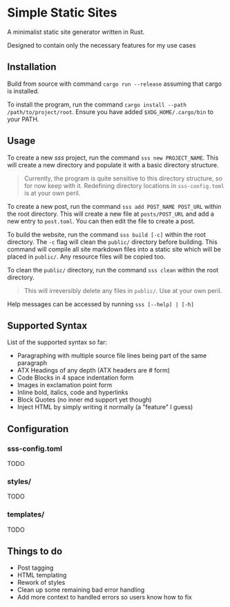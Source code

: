 # Simple Static Sites

A minimalist static site generator written in Rust.

Designed to contain only the necessary features for my use cases

## Installation

Build from source with command `cargo run --release` assuming that cargo is installed.

To install the program, run the command `cargo install --path /path/to/project/root`.
Ensure you have added `$XDG_HOME/.cargo/bin` to your PATH.

## Usage

To create a new *sss* project, run the command `sss new PROJECT_NAME`.
This will create a new directory and populate it with a basic directory structure.

> Currently, the program is quite sensitive to this directory structure, so for now 
> keep with it. Redefining directory locations in `sss-config.toml` is at your own
> peril.

To create a new post, run the command `sss add POST_NAME POST_URL` within the root directory.
This will create a new file at `posts/POST_URL` and add a new entry to `post.toml`.
You can then edit the file to create a post.

To build the website, run the command `sss build [-c]` within the root directory.
The `-c` flag will clean the `public/` directory before building.
This command will compile all site markdown files into a static site which will 
be placed in `public/`. Any resource files will be copied too.

To clean the `public/` directory, run the command `sss clean` within the root directory.

> This will irreversibly delete any files in `public/`. Use at your own peril.

Help messages can be accessed by running `sss [--help] | [-h]`

## Supported Syntax

List of the supported syntax so far:

- Paragraphing with multiple source file lines being part of the same paragraph
- ATX Headings of any depth (ATX headers are # form)
- Code Blocks in 4 space indentation form
- Images in exclamation point form
- Inline bold, italics, code and hyperlinks
- Block Quotes (no inner md support yet though)
- Inject HTML by simply writing it normally (a "feature" I guess)

## Configuration 

### sss-config.toml

TODO 

### styles/

TODO

### templates/ 

TODO

## Things to do

- Post tagging
- HTML templating
- Rework of styles
- Clean up some remaining bad error handling
- Add more context to handled errors so users know how to fix
